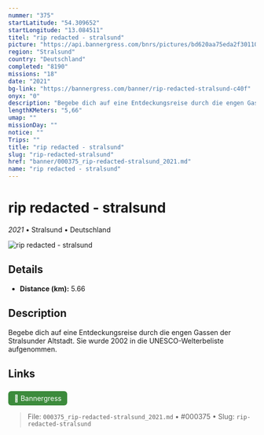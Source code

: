 ```yaml
---
nummer: "375"
startLatitude: "54.309652"
startLongitude: "13.084511"
titel: "rip redacted - stralsund"
picture: "https://api.bannergress.com/bnrs/pictures/bd620aa75eda2f30110dc4e96c9b947a"
region: "Stralsund"
country: "Deutschland"
completed: "8190"
missions: "18"
date: "2021"
bg-link: "https://bannergress.com/banner/rip-redacted-stralsund-c40f"
onyx: "0"
description: "Begebe dich auf eine Entdeckungsreise durch die engen Gassen der Stralsunder Altstadt. Sie wurde 2002 in  die UNESCO-Welterbe­liste aufgenommen."
lengthKMeters: "5,66"
umap: ""
missionDay: ""
notice: ""
Trips: ""
title: "rip redacted - stralsund"
slug: "rip-redacted-stralsund"
href: "banner/000375_rip-redacted-stralsund_2021.md"
name: "rip redacted - stralsund"
---
```

# rip redacted - stralsund

*2021* • Stralsund • Deutschland

![rip redacted - stralsund](https://api.bannergress.com/bnrs/pictures/bd620aa75eda2f30110dc4e96c9b947a)



## Details
- **Distance (km):** 5.66






## Description
Begebe dich auf eine Entdeckungsreise durch die engen Gassen der Stralsunder Altstadt. Sie wurde 2002 in  die UNESCO-Welterbe­liste aufgenommen.



## Links
<a href="https://bannergress.com/banner/rip-redacted-stralsund-c40f" style="display:inline-block;margin:6px 8px 0 0;padding:6px 12px;background:#3c8b3c;color:#fff;text-decoration:none;border-radius:6px;">🔗 Bannergress</a>




> File: `000375_rip-redacted-stralsund_2021.md` • #000375 • Slug: `rip-redacted-stralsund`
